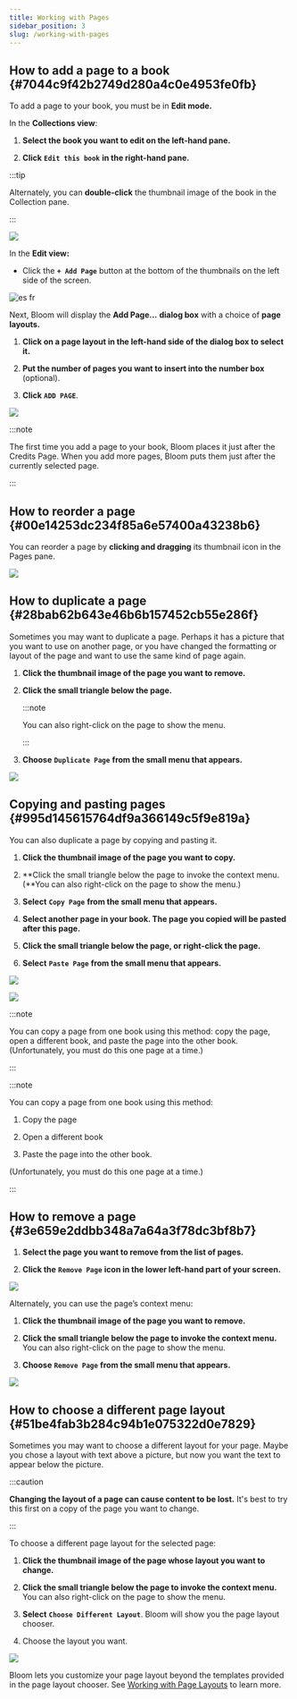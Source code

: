 ```yaml
---
title: Working with Pages
sidebar_position: 3
slug: /working-with-pages
---
```




## How to add a page to a book {#7044c9f42b2749d280a4c0e4953fe0fb}


To add a page to your book, you must be in **Edit mode.**


In the **Collections view**:


<div class='notion-row'>
<div class='notion-column' style={{width: 'calc((100% - (min(32px, 4vw) * 1)) * 0.3125)'}}>

1. **Select the book you want to edit on the left-hand pane.**

2. **Click** **`Edit this book`** **in the right-hand pane.**


:::tip

Alternately, you can **double-click** the thumbnail image of the book in the Collection pane. 

:::





</div><div className='notion-spacer'></div>

<div class='notion-column' style={{width: 'calc((100% - (min(32px, 4vw) * 1)) * 0.6875)'}}>


![](./1458712021.png)


</div><div className='notion-spacer'></div>
</div>


In the **Edit view:** 


<div class='notion-row'>
<div class='notion-column' style={{width: 'calc((100% - (min(32px, 4vw) * 1)) * 0.3125)'}}>

- Click the **`+ Add Page`** button at the bottom of the thumbnails on the left side of the screen.


</div><div className='notion-spacer'></div>

<div class='notion-column' style={{width: 'calc((100% - (min(32px, 4vw) * 1)) * 0.6875)'}}>


![es  fr](./131531486.png)


</div><div className='notion-spacer'></div>
</div>


Next, Bloom will display the **Add Page...** **dialog box** with a choice of **page layouts.**


<div class='notion-row'>
<div class='notion-column' style={{width: 'calc((100% - (min(32px, 4vw) * 1)) * 0.3125)'}}>

1. **Click on a page layout in the left-hand side of the dialog box to select it.**

2. **Put the number of pages you want to insert into the number box** (optional).

3. **Click** **`ADD PAGE`**.

</div><div className='notion-spacer'></div>

<div class='notion-column' style={{width: 'calc((100% - (min(32px, 4vw) * 1)) * 0.6875)'}}>


![](./1697709627.png)


</div><div className='notion-spacer'></div>
</div>


:::note

The first time you add a page to your book, Bloom places it just after the Credits Page. When you add more pages, Bloom puts them just after the currently selected page.

:::




## How to reorder a page {#00e14253dc234f85a6e57400a43238b6}


<div class='notion-row'>
<div class='notion-column' style={{width: 'calc((100% - (min(32px, 4vw) * 1)) * 0.1875)'}}>


You can reorder a page by **clicking and dragging** its thumbnail icon in the Pages pane. 


</div><div className='notion-spacer'></div>

<div class='notion-column' style={{width: 'calc((100% - (min(32px, 4vw) * 1)) * 0.8125)'}}>


![](./1467022563.gif)


</div><div className='notion-spacer'></div>
</div>


## How to duplicate a page {#28bab62b643e46b6b157452cb55e286f}


Sometimes you may want to duplicate a page. Perhaps it has a picture that you want to use on another page, or you have changed the formatting or layout of the page and want to use the same kind of page again. 


<div class='notion-row'>
<div class='notion-column' style={{width: 'calc((100% - (min(32px, 4vw) * 1)) * 0.4375)'}}>

1. **Click the thumbnail image of the page you want to remove.**

2. **Click the small triangle below the page.**

	:::note
	
	You can also right-click on the page to show the menu. 
	
	:::
	
	


3. **Choose** **`Duplicate Page`** **from the small menu that appears.**

</div><div className='notion-spacer'></div>

<div class='notion-column' style={{width: 'calc((100% - (min(32px, 4vw) * 1)) * 0.5625)'}}>


![](./772625644.png)


</div><div className='notion-spacer'></div>
</div>


## Copying and pasting pages {#995d145615764df9a366149c5f9e819a}


You can also duplicate a page by copying and pasting it. 


<div class='notion-row'>
<div class='notion-column' style={{width: 'calc((100% - (min(32px, 4vw) * 1)) * 0.4375)'}}>

1. **Click the thumbnail image of the page you want to copy.**

2. **Click the small triangle below the page to invoke the context menu. (**You can also right-click on the page to show the menu.)

3. **Select** **`Copy Page`** **from the small menu that appears.**

4. **Select another page in your book. The page you copied will be pasted after this page.**

5. **Click the small triangle below the page, or right-click the page.**

6. **Select** **`Paste Page`** **from the small menu that appears.**


</div><div className='notion-spacer'></div>

<div class='notion-column' style={{width: 'calc((100% - (min(32px, 4vw) * 1)) * 0.5625)'}}>


![](./1043375543.png)



![](./799961327.png)


</div><div className='notion-spacer'></div>
</div>


:::note

You can copy a page from one book using this method: copy the page, open a different book, and paste the page into the other book. (Unfortunately, you must do this one page at a time.)

:::




:::note

You can copy a page from one book using this method:
1. Copy the page

2. Open a different book

3. Paste the page into the other book.

(Unfortunately, you must do this one page at a time.)

:::




## How to remove a page {#3e659e2ddbb348a7a64a3f78dc3bf8b7}


<div class='notion-row'>
<div class='notion-column' style={{width: 'calc((100% - (min(32px, 4vw) * 1)) * 0.4375)'}}>

1. **Select the page you want to remove from the list of pages.**

2. **Click the** **`Remove Page`** **icon in the lower left-hand part of your screen.**


</div><div className='notion-spacer'></div>

<div class='notion-column' style={{width: 'calc((100% - (min(32px, 4vw) * 1)) * 0.5625)'}}>


![](./838861558.png)


</div><div className='notion-spacer'></div>
</div>


Alternately, you can use the page’s context menu: 


<div class='notion-row'>
<div class='notion-column' style={{width: 'calc((100% - (min(32px, 4vw) * 1)) * 0.4375)'}}>

1. **Click the thumbnail image of the page you want to remove.**

2. **Click the small triangle below the page to invoke the context menu.** You can also right-click on the page to show the menu.

3. **Choose** **`Remove Page`** **from the small menu that appears.**

</div><div className='notion-spacer'></div>

<div class='notion-column' style={{width: 'calc((100% - (min(32px, 4vw) * 1)) * 0.5625)'}}>


![](./595507236.png)


</div><div className='notion-spacer'></div>
</div>


## How to choose a different page layout {#51be4fab3b284c94b1e075322d0e7829}


Sometimes you may want to choose a different layout for your page. Maybe you chose a layout with text above a picture, but now you want the text to appear below the picture. 


:::caution

**Changing the layout of a page can cause content to be lost.** It's best to try this first on a copy of the page you want to change.

:::




To choose a different page layout for the selected page:


<div class='notion-row'>
<div class='notion-column' style={{width: 'calc((100% - (min(32px, 4vw) * 1)) * 0.5)'}}>

1. **Click the thumbnail image of the page whose layout you want to change.**

2. **Click the small triangle below the page to invoke the context menu.** You can also right-click on the page to show the menu.

3. **Select** **`Choose Different Layout`**. Bloom will show you the page layout chooser.

4. Choose the layout you want.

</div><div className='notion-spacer'></div>

<div class='notion-column' style={{width: 'calc((100% - (min(32px, 4vw) * 1)) * 0.5)'}}>


![](./235892091.png)


</div><div className='notion-spacer'></div>
</div>


Bloom lets you customize your page layout beyond the templates provided in the page layout chooser. See [Working with Page Layouts](https://www.notion.so/98df53133ba24ab9bfc72b5460272a0a) to learn more.

